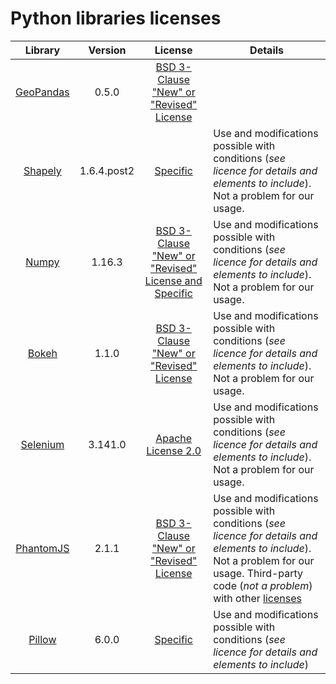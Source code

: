 # Python libraries licenses

| Library      | Version      | License      | Details    |
| :----------: | :----------: | :----------: | ---------- |
| [GeoPandas](https://github.com/geopandas/geopandas) | 0.5.0 | [BSD 3-Clause "New" or "Revised" License](https://github.com/geopandas/geopandas/blob/master/LICENSE.txt) |   |
| [Shapely](https://github.com/Toblerity/Shapely) | 1.6.4.post2 | [Specific](https://github.com/Toblerity/Shapely/blob/master/LICENSE.txt) | Use and modifications possible with conditions (*see licence for details and elements to include*). Not a problem for our usage.|
| [Numpy](https://github.com/numpy/numpy) | 1.16.3 | [BSD 3-Clause "New" or "Revised" License and Specific](https://github.com/numpy/numpy/blob/master/LICENSE.txt) | Use and modifications possible with conditions (*see licence for details and elements to include*). Not a problem for our usage.|
| [Bokeh](https://github.com/bokeh/bokeh) | 1.1.0 | [BSD 3-Clause "New" or "Revised" License](https://github.com/bokeh/bokeh/blob/master/LICENSE.txt) | Use and modifications possible with conditions (*see licence for details  and elements to include*). Not a problem for our usage. |
| [Selenium](https://github.com/SeleniumHQ/selenium) | 3.141.0 | [Apache License 2.0](https://github.com/SeleniumHQ/selenium/blob/master/LICENSE) | Use and modifications possible with conditions (*see licence for details  and elements to include*). Not a problem for our usage. |
| [PhantomJS](https://github.com/ariya/phantomjs) | 2.1.1 | [BSD 3-Clause "New" or "Revised" License](https://github.com/ariya/phantomjs/blob/master/LICENSE.BSD) | Use and modifications possible with conditions (*see licence for details  and elements to include*). Not a problem for our usage. Third-party code (*not a problem*) with other [licenses](https://github.com/ariya/phantomjs/blob/master/third-party.txt)|
| [Pillow](https://github.com/python-pillow/Pillow) | 6.0.0 | [Specific](https://github.com/python-pillow/Pillow/blob/master/LICENSE) | Use and modifications possible with conditions (*see licence for details  and elements to include*)|
